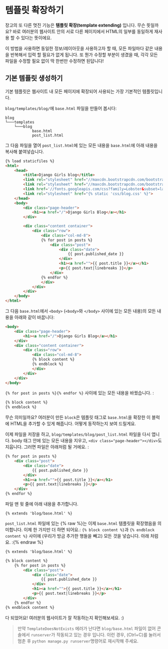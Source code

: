 # 템플릿 확장하기

장고의 또 다른 멋진 기능은 __템플릿 확장(template extending)__ 입니다. 무슨 뜻일까요? 바로 여러분의 웹사이트 안의 서로 다른 페이지에서 HTML의 일부를 동일하게 재사용 할 수 있다는 뜻이에요.

이 방법을 사용하면 동일한 정보/레이아웃을 사용하고자 할 때, 모든 파일마다 같은 내용을 반복해서 입력 할 필요가 없게 됩니다. 또 뭔가 수정할 부분이 생겼을 때, 각각 모든 파일을 수정할 필요 없이 딱 한번만 수정하면 된답니다!

## 기본 템플릿 생성하기

기본 템플릿은 웹사이트 내 모든 페이지에 확장되어 사용되는 가장 기본적인 템플릿입니다.

`blog/templates/blog/`에 `base.html` 파일을 만들어 봅시다:

    blog
    └───templates
        └───blog
                base.html
                post_list.html


그 다음 파일을 열어 `post_list.html`에 있는 모든 내용을 `base.html`에 아래 내용을 복사해 붙여넣습니다.

```html
{% load staticfiles %}
<html>
    <head>
        <title>Django Girls blog</title>
        <link rel="stylesheet" href="//maxcdn.bootstrapcdn.com/bootstrap/3.2.0/css/bootstrap.min.css">
        <link rel="stylesheet" href="//maxcdn.bootstrapcdn.com/bootstrap/3.2.0/css/bootstrap-theme.min.css">
        <link href='//fonts.googleapis.com/css?family=Lobster&subset=latin,latin-ext' rel='stylesheet' type='text/css'>
        <link rel="stylesheet" href="{% static 'css/blog.css' %}">
    </head>
    <body>
        <div class="page-header">
            <h1><a href="/">Django Girls Blog</a></h1>
        </div>

        <div class="content container">
            <div class="row">
                <div class="col-md-8">
                {% for post in posts %}
                    <div class="post">
                        <div class="date">
                            {{ post.published_date }}
                        </div>
                        <h1><a href="">{{ post.title }}</a></h1>
                        <p>{{ post.text|linebreaks }}</p>
                    </div>
                {% endfor %}
                </div>
            </div>
        </div>
    </body>
</html>
```

그 다음 `base.html`에서 `<body>` (`<body>`와 `</body>` 사이에 있는 모든 내용)의 모든 내용을 아래와 같이 바꿉니다:

```html
<body>
    <div class="page-header">
        <h1><a href="/">Django Girls Blog</a></h1>
    </div>
    <div class="content container">
        <div class="row">
            <div class="col-md-8">
            {% block content %}
            {% endblock %}
            </div>
        </div>
    </div>
</body>
```

`{% for post in posts %}{% endfor %}` 사이에 있는 모든 내용을 바꿨습니다. :

```html
{% block content %}
{% endblock %}
```

무슨 의미일까요? 여러분이 만든 `block`은 템플릿 태그로 `base.html`을 확장한 이 블럭에 HTML을 추가할 수 있게 해줍니다. 어떻게 동작하는지 보여 드릴게요.

이제 파일을 저장을 하고, `blog/templates/blog/post_list.html` 파일을 다시 엽니다. body 태그 안에 있는 모든 내용을 지우고, `<div class="page-header"></div>`도 지웁니다. 그러면 파일은 아래처럼 될 거에요. :

```html
{% for post in posts %}
    <div class="post">
        <div class="date">
            {{ post.published_date }}
        </div>
        <h1><a href="">{{ post.title }}</a></h1>
        <p>{{ post.text|linebreaks }}</p>
    </div>
{% endfor %}
```

파일 맨 윗 줄에 아래 내용을 추가합니다.

    {% extends 'blog/base.html' %}


`post_list.html` 파일에 있는 {% raw %}는 이제 `base.html` 템플릿을 확장했음을 의미합니다. 이제 한 가지만 더 하면 되어요.: `{% block content %}`과 `{% endblock content %}` 사이에 (우리가 방금 추가한 행들을 빼고) 모든 것을 넣습니다. 아래 처럼요. :{% endraw %}

```html
{% extends 'blog/base.html' %}

{% block content %}
    {% for post in posts %}
        <div class="post">
            <div class="date">
                {{ post.published_date }}
            </div>
            <h1><a href="">{{ post.title }}</a></h1>
            <p>{{ post.text|linebreaks }}</p>
        </div>
    {% endfor %}
{% endblock content %}
```

다 되었어요! 여러분의 웹사이트가 잘 작동하는지 확인해보세요. :)

> 만약 `TemplateDoesNotExists` 에러가 난다면 `blog/base.html` 파일이 없어 콘솔에서 `runserver`가 작동되고 있는 경우 입니다. 이런 경우, (Ctrl+C)를 눌러서 멈춘 후 `python manage.py runserver`명령어로 재시작해 주세요.
